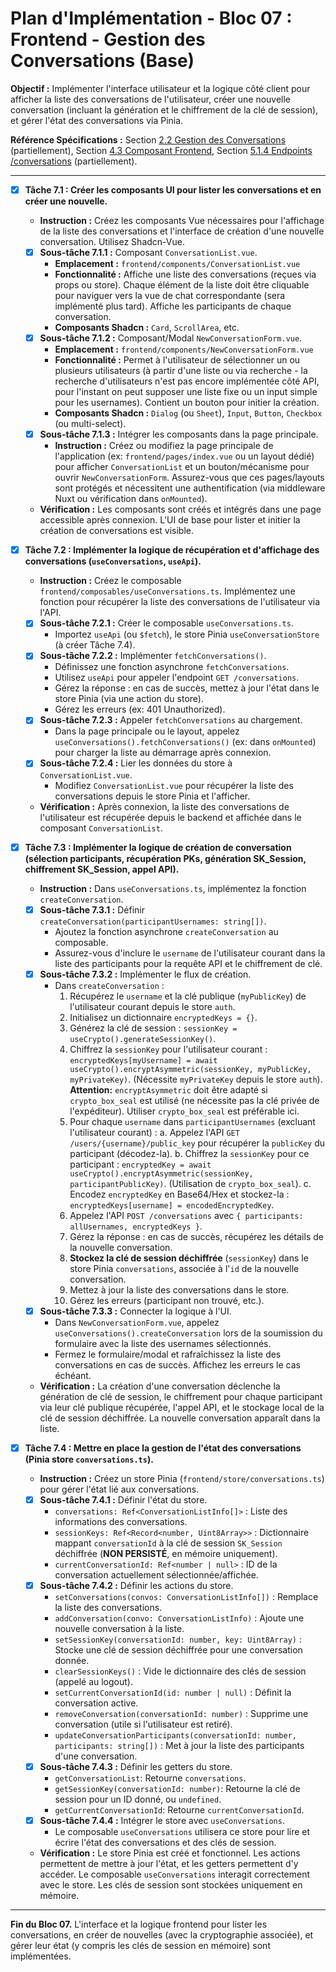 # Plan d'Implémentation - Bloc 07 : Frontend - Gestion des Conversations (Base)

**Objectif :** Implémenter l'interface utilisateur et la logique côté client pour afficher la liste des conversations de l'utilisateur, créer une nouvelle conversation (incluant la génération et le chiffrement de la clé de session), et gérer l'état des conversations via Pinia.

**Référence Spécifications :** Section [2.2 Gestion des Conversations](specifications_techniques.md#22-gestion-des-conversations) (partiellement), Section [4.3 Composant Frontend](specifications_techniques.md#43-composant-frontend), Section [5.1.4 Endpoints /conversations](specifications_techniques.md#514-endpoints-conversations) (partiellement).

---

- [x] **Tâche 7.1 : Créer les composants UI pour lister les conversations et en créer une nouvelle.**
    - **Instruction :** Créez les composants Vue nécessaires pour l'affichage de la liste des conversations et l'interface de création d'une nouvelle conversation. Utilisez Shadcn-Vue.
    - [x] **Sous-tâche 7.1.1 :** Composant `ConversationList.vue`.
        - **Emplacement :** `frontend/components/ConversationList.vue`
        - **Fonctionnalité :** Affiche une liste des conversations (reçues via props ou store). Chaque élément de la liste doit être cliquable pour naviguer vers la vue de chat correspondante (sera implémenté plus tard). Affiche les participants de chaque conversation.
        - **Composants Shadcn :** `Card`, `ScrollArea`, etc.
    - [x] **Sous-tâche 7.1.2 :** Composant/Modal `NewConversationForm.vue`.
        - **Emplacement :** `frontend/components/NewConversationForm.vue`
        - **Fonctionnalité :** Permet à l'utilisateur de sélectionner un ou plusieurs utilisateurs (à partir d'une liste ou via recherche - la recherche d'utilisateurs n'est pas encore implémentée côté API, pour l'instant on peut supposer une liste fixe ou un input simple pour les usernames). Contient un bouton pour initier la création.
        - **Composants Shadcn :** `Dialog` (ou `Sheet`), `Input`, `Button`, `Checkbox` (ou multi-select).
    - [x] **Sous-tâche 7.1.3 :** Intégrer les composants dans la page principale.
        - **Instruction :** Créez ou modifiez la page principale de l'application (ex: `frontend/pages/index.vue` ou un layout dédié) pour afficher `ConversationList` et un bouton/mécanisme pour ouvrir `NewConversationForm`. Assurez-vous que ces pages/layouts sont protégés et nécessitent une authentification (via middleware Nuxt ou vérification dans `onMounted`).
    - **Vérification :** Les composants sont créés et intégrés dans une page accessible après connexion. L'UI de base pour lister et initier la création de conversations est visible.

- [x] **Tâche 7.2 : Implémenter la logique de récupération et d'affichage des conversations (`useConversations`, `useApi`).**
    - **Instruction :** Créez le composable `frontend/composables/useConversations.ts`. Implémentez une fonction pour récupérer la liste des conversations de l'utilisateur via l'API.
    - [x] **Sous-tâche 7.2.1 :** Créer le composable `useConversations.ts`.
        - Importez `useApi` (ou `$fetch`), le store Pinia `useConversationStore` (à créer Tâche 7.4).
    - [x] **Sous-tâche 7.2.2 :** Implémenter `fetchConversations()`.
        - Définissez une fonction asynchrone `fetchConversations`.
        - Utilisez `useApi` pour appeler l'endpoint `GET /conversations`.
        - Gérez la réponse : en cas de succès, mettez à jour l'état dans le store Pinia (via une action du store).
        - Gérez les erreurs (ex: 401 Unauthorized).
    - [x] **Sous-tâche 7.2.3 :** Appeler `fetchConversations` au chargement.
        - Dans la page principale ou le layout, appelez `useConversations().fetchConversations()` (ex: dans `onMounted`) pour charger la liste au démarrage après connexion.
    - [x] **Sous-tâche 7.2.4 :** Lier les données du store à `ConversationList.vue`.
        - Modifiez `ConversationList.vue` pour récupérer la liste des conversations depuis le store Pinia et l'afficher.
    - **Vérification :** Après connexion, la liste des conversations de l'utilisateur est récupérée depuis le backend et affichée dans le composant `ConversationList`.

- [x] **Tâche 7.3 : Implémenter la logique de création de conversation (sélection participants, récupération PKs, génération SK_Session, chiffrement SK_Session, appel API).**
    - **Instruction :** Dans `useConversations.ts`, implémentez la fonction `createConversation`.
    - [x] **Sous-tâche 7.3.1 :** Définir `createConversation(participantUsernames: string[])`.
        - Ajoutez la fonction asynchrone `createConversation` au composable.
        - Assurez-vous d'inclure le `username` de l'utilisateur courant dans la liste des participants pour la requête API et le chiffrement de clé.
    - [x] **Sous-tâche 7.3.2 :** Implémenter le flux de création.
        - Dans `createConversation` :
            1. Récupérez le `username` et la clé publique (`myPublicKey`) de l'utilisateur courant depuis le store `auth`.
            2. Initialisez un dictionnaire `encryptedKeys = {}`.
            3. Générez la clé de session : `sessionKey = useCrypto().generateSessionKey()`.
            4. Chiffrez la `sessionKey` pour l'utilisateur courant : `encryptedKeys[myUsername] = await useCrypto().encryptAsymmetric(sessionKey, myPublicKey, myPrivateKey)`. (Nécessite `myPrivateKey` depuis le store `auth`). **Attention:** `encryptAsymmetric` doit être adapté si `crypto_box_seal` est utilisé (ne nécessite pas la clé privée de l'expéditeur). Utiliser `crypto_box_seal` est préférable ici.
            5. Pour chaque `username` dans `participantUsernames` (excluant l'utilisateur courant) :
                a. Appelez l'API `GET /users/{username}/public_key` pour récupérer la `publicKey` du participant (décodez-la).
                b. Chiffrez la `sessionKey` pour ce participant : `encryptedKey = await useCrypto().encryptAsymmetric(sessionKey, participantPublicKey)`. (Utilisation de `crypto_box_seal`).
                c. Encodez `encryptedKey` en Base64/Hex et stockez-la : `encryptedKeys[username] = encodedEncryptedKey`.
            6. Appelez l'API `POST /conversations` avec `{ participants: allUsernames, encryptedKeys }`.
            7. Gérez la réponse : en cas de succès, récupérez les détails de la nouvelle conversation.
            8. **Stockez la clé de session déchiffrée** (`sessionKey`) dans le store Pinia `conversations`, associée à l'`id` de la nouvelle conversation.
            9. Mettez à jour la liste des conversations dans le store.
            10. Gérez les erreurs (participant non trouvé, etc.).
    - [x] **Sous-tâche 7.3.3 :** Connecter la logique à l'UI.
        - Dans `NewConversationForm.vue`, appelez `useConversations().createConversation` lors de la soumission du formulaire avec la liste des usernames sélectionnés.
        - Fermez le formulaire/modal et rafraîchissez la liste des conversations en cas de succès. Affichez les erreurs le cas échéant.
    - **Vérification :** La création d'une conversation déclenche la génération de clé de session, le chiffrement pour chaque participant via leur clé publique récupérée, l'appel API, et le stockage local de la clé de session déchiffrée. La nouvelle conversation apparaît dans la liste.

- [x] **Tâche 7.4 : Mettre en place la gestion de l'état des conversations (Pinia store `conversations.ts`).**
    - **Instruction :** Créez un store Pinia (`frontend/store/conversations.ts`) pour gérer l'état lié aux conversations.
    - [x] **Sous-tâche 7.4.1 :** Définir l'état du store.
        - `conversations: Ref<ConversationListInfo[]>` : Liste des informations des conversations.
        - `sessionKeys: Ref<Record<number, Uint8Array>>` : Dictionnaire mappant `conversationId` à la clé de session `SK_Session` déchiffrée (**NON PERSISTÉ**, en mémoire uniquement).
        - `currentConversationId: Ref<number | null>` : ID de la conversation actuellement sélectionnée/affichée.
    - [x] **Sous-tâche 7.4.2 :** Définir les actions du store.
        - `setConversations(convos: ConversationListInfo[])` : Remplace la liste des conversations.
        - `addConversation(convo: ConversationListInfo)` : Ajoute une nouvelle conversation à la liste.
        - `setSessionKey(conversationId: number, key: Uint8Array)` : Stocke une clé de session déchiffrée pour une conversation donnée.
        - `clearSessionKeys()` : Vide le dictionnaire des clés de session (appelé au logout).
        - `setCurrentConversationId(id: number | null)` : Définit la conversation active.
        - `removeConversation(conversationId: number)` : Supprime une conversation (utile si l'utilisateur est retiré).
        - `updateConversationParticipants(conversationId: number, participants: string[])` : Met à jour la liste des participants d'une conversation.
    - [x] **Sous-tâche 7.4.3 :** Définir les getters du store.
        - `getConversationList`: Retourne `conversations`.
        - `getSessionKey(conversationId: number)`: Retourne la clé de session pour un ID donné, ou `undefined`.
        - `getCurrentConversationId`: Retourne `currentConversationId`.
    - [x] **Sous-tâche 7.4.4 :** Intégrer le store avec `useConversations`.
        - Le composable `useConversations` utilisera ce store pour lire et écrire l'état des conversations et des clés de session.
    - **Vérification :** Le store Pinia est créé et fonctionnel. Les actions permettent de mettre à jour l'état, et les getters permettent d'y accéder. Le composable `useConversations` interagit correctement avec le store. Les clés de session sont stockées uniquement en mémoire.

---
**Fin du Bloc 07.** L'interface et la logique frontend pour lister les conversations, en créer de nouvelles (avec la cryptographie associée), et gérer leur état (y compris les clés de session en mémoire) sont implémentées.